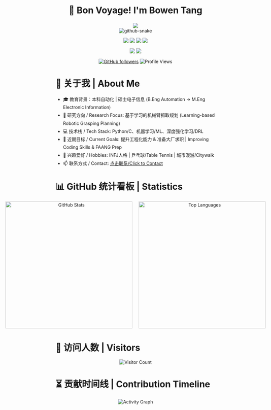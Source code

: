 <div align="center">

<h1 align="center">🌟 Bon Voyage! I'm Bowen Tang</h1>
    <h3 align="center"></h3>

  <!-- dynamic typing effect 动态打字效果 -->
  <div>
    <!-- 动态内容 -->
    <a href="https://blog.sunguoqi.com/">
      <img src="https://readme-typing-svg.demolab.com?font=Fira+Code&pause=1500&width=535&lines=💻 代码无BUG 💻;🎯 万事皆胜意 🎯&center=true&size=27&height=40&vCenter=true&repeat=true" />
    </a>
  </div>


  <!-- Snake Code Contribution Map 贪吃蛇代码贡献图 -->
  <picture>
    <source media="(prefers-color-scheme: dark)" srcset="https://cdn.jsdelivr.net/gh/LittleBiga/LittleBiga/profile-snake-contrib/github-contribution-grid-snake-dark.svg" />
    <source media="(prefers-color-scheme: light)" srcset="https://cdn.jsdelivr.net/gh/LittleBiga/LittleBiga/profile-snake-contrib/github-contribution-grid-snake.svg" />
    <img alt="github-snake" src="https://cdn.jsdelivr.net/gh/LittleBiga/LittleBiga/profile-snake-contrib/github-contribution-grid-snake-dark.svg" />
  </picture>

</div>

<div align="center">
  <p>
    <a href="https://www.youtube.com/@Wave-d6k"><img src="https://img.shields.io/badge/Youtube-ffffff?style=for-the-badge&logo=Youtube&logoColor=black"/></a>
    <a href="https://blog.csdn.net/weixin_59034808?spm=1000.2115.3001.5343"><img src="https://img.shields.io/badge/CSDN-ffffff?style=for-the-badge&logo=CSDN&logoColor=black"/></a>
    <a href="mailto:13674711730@163.com"><img src="https://img.shields.io/badge/Email-ffffff?style=for-the-badge&logo=gmail&logoColor=black"/></a>
    <a href="https://github.com/LittleBiga"><img src="https://img.shields.io/badge/GitHub-ffffff?style=for-the-badge&logo=github&logoColor=black"/></a>
  
  
  </p>

  ![](https://img.shields.io/badge/Focus-Machine_Learning_and_Artificial_Intelligence-BE2EDD)
  ![](https://img.shields.io/badge/Role-AI_Researcher-20B2AA)

  [![GitHub followers](https://img.shields.io/github/followers/LittleBiga?style=social)](https://github.com/LittleBiga)
  ![Profile Views](https://komarev.com/ghpvc/?username=LittleBiga&color=blueviolet)
</div>

<!-- ########################################## 分割 ########################################## -->
<h1>📌 关于我 | About Me</h1>
    <ul style="line-height:1.8;">
        <li>🎓 教育背景：本科自动化 | 硕士电子信息 (B.Eng Automation -> M.Eng Electronic Information)</li>
        <li>🎯 研究方向 / Research Focus: 基于学习的机械臂抓取规划 (Learning-based Robotic Grasping Planning)</li>
        <li>💻 技术栈 / Tech Stack: Python/C、机器学习/ML、深度强化学习/DRL</li>
        <li>🚀 近期目标 / Current Goals: 提升工程化能力 & 准备大厂求职 | Improving Coding Skills & FAANG Prep</li>
        <li>🏓 兴趣爱好 / Hobbies: INFJ人格 | 乒乓球/Table Tennis | 城市漫游/Citywalk</li>
        <li>📫 联系方式 / Contact: <a href="mailto:13674711730@163.com">点击联系/Click to Contact</a></li>
    </ul>
<!-- ########################################## 分割 ########################################## -->
<h1>📊 GitHub 统计看板 | Statistics</h2>
<div align="center" style="display: flex; justify-content: center; gap: 20px;">
  <img src="https://github-readme-stats.vercel.app/api?username=LittleBiga&show_icons=true&theme=radical" width="400" alt="GitHub Stats" />
  <img src="https://github-readme-stats.vercel.app/api/top-langs/?username=LittleBiga&layout=compact&theme=tokyonight" width="400" alt="Top Languages" />
</div>

<!-- ########################################## 分割 ########################################## -->
<h1>👀 访问人数 | Visitors</h2>
<div align="center">
  <img src="https://profile-counter.glitch.me/LittleBiga/count.svg" alt="Visitor Count" />
</div>

<!-- ########################################## 分割 ########################################## -->
<h1>⏳ 贡献时间线 | Contribution Timeline</h2>
<div align="center">
  <img src="https://github-readme-activity-graph.vercel.app/graph?username=LittleBiga&theme=tokyo-night" alt="Activity Graph" />
</div>

<!-- 删除多余的表格闭合标签 -->
</td></tr>

</table>
